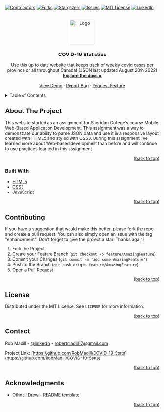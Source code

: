 <div id="top"></div>

<!-- PROJECT SHIELDS -->
[![Contributors][contributors-shield]][contributors-url]
[![Forks][forks-shield]][forks-url]
[![Stargazers][stars-shield]][stars-url]
[![Issues][issues-shield]][issues-url]
[![MIT License][license-shield]][license-url]
[![LinkedIn][linkedin-shield]][linkedin-url]

<!-- PROJECT LOGO -->
<br />
<div align="center">
  <a href="https://github.com/RobMadill/COVID-19-Stats">
    <img src="https://user-images.githubusercontent.com/19481324/158642612-e676c8ff-6e5f-40b7-9539-f7f95d419034.png" alt="Logo" width="80" height="80">
  </a>

<h3 align="center">COVID-19 Statistics</h3>

  <p align="center">
        Use this up to date website that keeps track of weekly covid cases per province or all throughout Canada! (JSON last updated August 20th 2022)
    <br />
    <a href="https://github.com/RobMadill/COVID-19-Stats"><strong>Explore the docs »</strong></a>
    <br />
    <br />
    <a href="https://github.com/RobMadill/COVID-19-Stats">View Demo</a>
    ·
    <a href="https://github.com/RobMadill/COVID-19-Stats/issues">Report Bug</a>
    ·
    <a href="https://github.com/RobMadill/COVID-19-Stats/issues">Request Feature</a>
  </p>
</div>



<!-- TABLE OF CONTENTS -->
<details>
  <summary>Table of Contents</summary>
  <ol>
    <li>
      <a href="#about-the-project">About The Project</a>
      <ul>
        <li><a href="#built-with">Built With</a></li>
      </ul>
    </li>
    <li><a href="#contributing">Contributing</a></li>
    <li><a href="#license">License</a></li>
    <li><a href="#contact">Contact</a></li>
    <li><a href="#acknowledgments">Acknowledgments</a></li>
  </ol>
</details>

<!-- ABOUT THE PROJECT -->
## About The Project

This website started as an assignment for Sheridan College’s course Mobile Web-Based Application Development. This assignment was a way to demonstrate our ability to parse JSON data and use it in a responsive layout created with HTML5 and styled with CSS3. During this assignment I’ve learned more about Web-based development than before and will continue to use practices learned in this assignment

<p align="right">(<a href="#top">back to top</a>)</p>

### Built With

* [HTML5](https://en.wikipedia.org/wiki/CSS)
* [CSS3](https://en.wikipedia.org/wiki/CSS)
* [JavaScript](https://www.javascript.com/)

<p align="right">(<a href="#top">back to top</a>)</p>

<!-- CONTRIBUTING -->
## Contributing

If you have a suggestion that would make this better, please fork the repo and create a pull request. You can also simply open an issue with the tag "enhancement".
Don't forget to give the project a star! Thanks again!

1. Fork the Project
2. Create your Feature Branch (`git checkout -b feature/AmazingFeature`)
3. Commit your Changes (`git commit -m 'Add some AmazingFeature'`)
4. Push to the Branch (`git push origin feature/AmazingFeature`)
5. Open a Pull Request

<p align="right">(<a href="#top">back to top</a>)</p>

<!-- LICENSE -->
## License

Distributed under the MIT License. See `LICENSE` for more information.

<p align="right">(<a href="#top">back to top</a>)</p>


<!-- CONTACT -->
## Contact

Rob Madill - [@linkedin](https://www.linkedin.com/in/robert-madill/) - robertmadill17@gmail.com

Project Link: [https://github.com/RobMadill/COVID-19-Stats](https://github.com/RobMadill/COVID-19-Stats)

<p align="right">(<a href="#top">back to top</a>)</p>



<!-- ACKNOWLEDGMENTS -->
## Acknowledgments

* [Othneil Drew - README template](https://github.com/othneildrew/Best-README-Template)

<p align="right">(<a href="#top">back to top</a>)</p>



<!-- MARKDOWN LINKS & IMAGES -->
[contributors-shield]: https://img.shields.io/github/contributors/RobMadill/COVID-19-Stats.svg?style=for-the-badge
[contributors-url]: https://github.com/RobMadill/COVID-19-Stats/graphs/contributors
[forks-shield]: https://img.shields.io/github/forks/RobMadill/COVID-19-Stats.svg?style=for-the-badge
[forks-url]: https://github.com/RobMadill/COVID-19-Stats/network/members
[stars-shield]: https://img.shields.io/github/stars/RobMadill/COVID-19-Stats.svg?style=for-the-badge
[stars-url]: https://github.com/RobMadill/COVID-19-Stats/stargazers
[issues-shield]: https://img.shields.io/github/issues/RobMadill/COVID-19-Stats.svg?style=for-the-badge
[issues-url]: https://github.com/RobMadill/COVID-19-Stats/issues
[license-shield]: https://img.shields.io/github/license/RobMadill/COVID-19-Stats.svg?style=for-the-badge
[license-url]: https://github.com/RobMadill/COVID-19-Stats/blob/master/LICENSE.txt
[linkedin-shield]: https://img.shields.io/badge/-LinkedIn-black.svg?style=for-the-badge&logo=linkedin&colorB=555
[linkedin-url]: https://www.linkedin.com/in/robert-madill/

